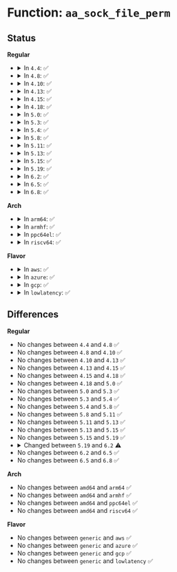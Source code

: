 # Function: <code>aa_sock_file_perm</code>

## Status
<b>Regular</b>
<ul>
<li>
<details>
<summary>In <code>4.4</code>: ✅</summary>

```c
int aa_sock_file_perm(struct aa_label *label, const char *op, u32 request, struct socket *sock);
```

**Collision:** Unique Global

**Inline:** No

**Transformation:** False

**Instances:**

```
In security/apparmor/net.c (ffffffff813914f0)
Location: security/apparmor/net.c:347
Inline: False
Direct callers:
  - security/apparmor/file.c:aa_file_perm
  - security/apparmor/file.c:aa_file_perm
  - security/apparmor/file.c:aa_file_perm
```
**Symbols:**

```
ffffffff813914f0-ffffffff813915cc: aa_sock_file_perm (STB_GLOBAL)
```
</details>
</li>
<li>
<details>
<summary>In <code>4.8</code>: ✅</summary>

```c
int aa_sock_file_perm(struct aa_label *label, const char *op, u32 request, struct socket *sock);
```

**Collision:** Unique Global

**Inline:** No

**Transformation:** False

**Instances:**

```
In security/apparmor/net.c (ffffffff813ccae0)
Location: security/apparmor/net.c:347
Inline: False
Direct callers:
  - security/apparmor/file.c:aa_file_perm
  - security/apparmor/file.c:aa_file_perm
  - security/apparmor/file.c:aa_file_perm
```
**Symbols:**

```
ffffffff813ccae0-ffffffff813ccbbc: aa_sock_file_perm (STB_GLOBAL)
```
</details>
</li>
<li>
<details>
<summary>In <code>4.10</code>: ✅</summary>

```c
int aa_sock_file_perm(struct aa_label *label, const char *op, u32 request, struct socket *sock);
```

**Collision:** Unique Global

**Inline:** No

**Transformation:** False

**Instances:**

```
In security/apparmor/net.c (ffffffff813e4160)
Location: security/apparmor/net.c:347
Inline: False
Direct callers:
  - security/apparmor/file.c:aa_file_perm
  - security/apparmor/file.c:aa_file_perm
  - security/apparmor/file.c:aa_file_perm
```
**Symbols:**

```
ffffffff813e4160-ffffffff813e423c: aa_sock_file_perm (STB_GLOBAL)
```
</details>
</li>
<li>
<details>
<summary>In <code>4.13</code>: ✅</summary>

```c
int aa_sock_file_perm(struct aa_label *label, const char *op, u32 request, struct socket *sock);
```

**Collision:** Unique Global

**Inline:** No

**Transformation:** False

**Instances:**

```
In security/apparmor/net.c (ffffffff813f1e00)
Location: security/apparmor/net.c:346
Inline: False
Direct callers:
  - security/apparmor/file.c:aa_file_perm
  - security/apparmor/file.c:aa_file_perm
  - security/apparmor/file.c:aa_file_perm
```
**Symbols:**

```
ffffffff813f1e00-ffffffff813f1e25: aa_sock_file_perm (STB_GLOBAL)
```
</details>
</li>
<li>
<details>
<summary>In <code>4.15</code>: ✅</summary>

```c
int aa_sock_file_perm(struct aa_label *label, const char *op, u32 request, struct socket *sock);
```

**Collision:** Unique Global

**Inline:** No

**Transformation:** False

**Instances:**

```
In security/apparmor/net.c (ffffffff81419e80)
Location: security/apparmor/net.c:346
Inline: False
Direct callers:
  - security/apparmor/file.c:aa_file_perm
  - security/apparmor/file.c:aa_file_perm
  - security/apparmor/file.c:aa_file_perm
```
**Symbols:**

```
ffffffff81419e80-ffffffff81419ea5: aa_sock_file_perm (STB_GLOBAL)
```
</details>
</li>
<li>
<details>
<summary>In <code>4.18</code>: ✅</summary>

```c
int aa_sock_file_perm(struct aa_label *label, const char *op, u32 request, struct socket *sock);
```

**Collision:** Unique Global

**Inline:** No

**Transformation:** False

**Instances:**

```
In security/apparmor/net.c (ffffffff8144c120)
Location: security/apparmor/net.c:245
Inline: False
Direct callers:
  - security/apparmor/file.c:aa_file_perm
  - security/apparmor/file.c:aa_file_perm
  - security/apparmor/file.c:aa_file_perm
```
**Symbols:**

```
ffffffff8144c120-ffffffff8144c145: aa_sock_file_perm (STB_GLOBAL)
```
</details>
</li>
<li>
<details>
<summary>In <code>5.0</code>: ✅</summary>

```c
int aa_sock_file_perm(struct aa_label *label, const char *op, u32 request, struct socket *sock);
```

**Collision:** Unique Global

**Inline:** No

**Transformation:** False

**Instances:**

```
In security/apparmor/net.c (ffffffff81469080)
Location: security/apparmor/net.c:248
Inline: False
Direct callers:
  - security/apparmor/file.c:aa_file_perm
  - security/apparmor/file.c:aa_file_perm
  - security/apparmor/file.c:aa_file_perm
```
**Symbols:**

```
ffffffff81469080-ffffffff814690ae: aa_sock_file_perm (STB_GLOBAL)
```
</details>
</li>
<li>
<details>
<summary>In <code>5.3</code>: ✅</summary>

```c
int aa_sock_file_perm(struct aa_label *label, const char *op, u32 request, struct socket *sock);
```

**Collision:** Unique Global

**Inline:** No

**Transformation:** False

**Instances:**

```
In security/apparmor/net.c (ffffffff814960d0)
Location: security/apparmor/net.c:244
Inline: False
Direct callers:
  - security/apparmor/file.c:aa_file_perm
  - security/apparmor/file.c:aa_file_perm
  - security/apparmor/file.c:aa_file_perm
```
**Symbols:**

```
ffffffff814960d0-ffffffff814960fe: aa_sock_file_perm (STB_GLOBAL)
```
</details>
</li>
<li>
<details>
<summary>In <code>5.4</code>: ✅</summary>

```c
int aa_sock_file_perm(struct aa_label *label, const char *op, u32 request, struct socket *sock);
```

**Collision:** Unique Global

**Inline:** No

**Transformation:** False

**Instances:**

```
In security/apparmor/net.c (ffffffff814b0000)
Location: security/apparmor/net.c:244
Inline: False
Direct callers:
  - security/apparmor/file.c:aa_file_perm
  - security/apparmor/file.c:aa_file_perm
  - security/apparmor/file.c:aa_file_perm
```
**Symbols:**

```
ffffffff814b0000-ffffffff814b002e: aa_sock_file_perm (STB_GLOBAL)
```
</details>
</li>
<li>
<details>
<summary>In <code>5.8</code>: ✅</summary>

```c
int aa_sock_file_perm(struct aa_label *label, const char *op, u32 request, struct socket *sock);
```

**Collision:** Unique Global

**Inline:** No

**Transformation:** False

**Instances:**

```
In security/apparmor/net.c (ffffffff8150f4b0)
Location: security/apparmor/net.c:245
Inline: False
Direct callers:
  - security/apparmor/file.c:aa_file_perm
  - security/apparmor/file.c:aa_file_perm
  - security/apparmor/file.c:aa_file_perm
```
**Symbols:**

```
ffffffff8150f4b0-ffffffff8150f4de: aa_sock_file_perm (STB_GLOBAL)
```
</details>
</li>
<li>
<details>
<summary>In <code>5.11</code>: ✅</summary>

```c
int aa_sock_file_perm(struct aa_label *label, const char *op, u32 request, struct socket *sock);
```

**Collision:** Unique Global

**Inline:** No

**Transformation:** False

**Instances:**

```
In security/apparmor/net.c (ffffffff8152c2f0)
Location: security/apparmor/net.c:247
Inline: False
Direct callers:
  - security/apparmor/file.c:aa_file_perm
  - security/apparmor/file.c:aa_file_perm
  - security/apparmor/file.c:aa_file_perm
```
**Symbols:**

```
ffffffff8152c2f0-ffffffff8152c31e: aa_sock_file_perm (STB_GLOBAL)
```
</details>
</li>
<li>
<details>
<summary>In <code>5.13</code>: ✅</summary>

```c
int aa_sock_file_perm(struct aa_label *label, const char *op, u32 request, struct socket *sock);
```

**Collision:** Unique Global

**Inline:** No

**Transformation:** False

**Instances:**

```
In security/apparmor/net.c (ffffffff81532590)
Location: security/apparmor/net.c:247
Inline: False
Direct callers:
  - security/apparmor/file.c:aa_file_perm
  - security/apparmor/file.c:aa_file_perm
  - security/apparmor/file.c:aa_file_perm
```
**Symbols:**

```
ffffffff81532590-ffffffff815325be: aa_sock_file_perm (STB_GLOBAL)
```
</details>
</li>
<li>
<details>
<summary>In <code>5.15</code>: ✅</summary>

```c
int aa_sock_file_perm(struct aa_label *label, const char *op, u32 request, struct socket *sock);
```

**Collision:** Unique Global

**Inline:** No

**Transformation:** False

**Instances:**

```
In security/apparmor/net.c (ffffffff81590b10)
Location: security/apparmor/net.c:247
Inline: False
Direct callers:
  - security/apparmor/file.c:aa_file_perm
  - security/apparmor/file.c:aa_file_perm
  - security/apparmor/file.c:aa_file_perm
```
**Symbols:**

```
ffffffff81590b10-ffffffff81590b3e: aa_sock_file_perm (STB_GLOBAL)
```
</details>
</li>
<li>
<details>
<summary>In <code>5.19</code>: ✅</summary>

```c
int aa_sock_file_perm(struct aa_label *label, const char *op, u32 request, struct socket *sock);
```

**Collision:** Unique Global

**Inline:** No

**Transformation:** False

**Instances:**

```
In security/apparmor/net.c (ffffffff81631c80)
Location: security/apparmor/net.c:248
Inline: False
Direct callers:
  - security/apparmor/file.c:aa_file_perm
  - security/apparmor/file.c:aa_file_perm
  - security/apparmor/file.c:aa_file_perm
```
**Symbols:**

```
ffffffff81631c80-ffffffff81631cf3: aa_sock_file_perm (STB_GLOBAL)
```
</details>
</li>
<li>
<details>
<summary>In <code>6.2</code>: ✅</summary>

```c
int aa_sock_file_perm(const struct cred *subj_cred, struct aa_label *label, const char *op, u32 request, struct socket *sock);
```

**Collision:** Unique Global

**Inline:** No

**Transformation:** False

**Instances:**

```
In security/apparmor/net.c (ffffffff816e6a10)
Location: security/apparmor/net.c:253
Inline: False
Direct callers:
  - security/apparmor/file.c:aa_file_perm
  - security/apparmor/file.c:aa_file_perm
  - security/apparmor/file.c:aa_file_perm
```
**Symbols:**

```
ffffffff816e6a10-ffffffff816e6a89: aa_sock_file_perm (STB_GLOBAL)
```
</details>
</li>
<li>
<details>
<summary>In <code>6.5</code>: ✅</summary>

```c
int aa_sock_file_perm(const struct cred *subj_cred, struct aa_label *label, const char *op, u32 request, struct socket *sock);
```

**Collision:** Unique Global

**Inline:** No

**Transformation:** False

**Instances:**

```
In security/apparmor/net.c (ffffffff81720170)
Location: security/apparmor/net.c:253
Inline: False
Direct callers:
  - security/apparmor/file.c:aa_file_perm
  - security/apparmor/file.c:aa_file_perm
  - security/apparmor/file.c:aa_file_perm
```
**Symbols:**

```
ffffffff81720170-ffffffff817201e9: aa_sock_file_perm (STB_GLOBAL)
```
</details>
</li>
<li>
<details>
<summary>In <code>6.8</code>: ✅</summary>

```c
int aa_sock_file_perm(const struct cred *subj_cred, struct aa_label *label, const char *op, u32 request, struct socket *sock);
```

**Collision:** Unique Global

**Inline:** No

**Transformation:** False

**Instances:**

```
In security/apparmor/net.c (ffffffff8175ebb0)
Location: security/apparmor/net.c:256
Inline: False
Direct callers:
  - security/apparmor/file.c:aa_file_perm
  - security/apparmor/file.c:aa_file_perm
  - security/apparmor/file.c:aa_file_perm
```
**Symbols:**

```
ffffffff8175ebb0-ffffffff8175ec64: aa_sock_file_perm (STB_GLOBAL)
```
</details>
</li>
</ul>
<b>Arch</b>
<ul>
<li>
<details>
<summary>In <code>arm64</code>: ✅</summary>

```c
int aa_sock_file_perm(struct aa_label *label, const char *op, u32 request, struct socket *sock);
```

**Collision:** Unique Global

**Inline:** No

**Transformation:** False

**Instances:**

```
In security/apparmor/net.c (ffff8000105a7770)
Location: security/apparmor/net.c:244
Inline: False
Direct callers:
  - security/apparmor/file.c:aa_file_perm
  - security/apparmor/file.c:aa_file_perm
  - security/apparmor/file.c:aa_file_perm
```
**Symbols:**

```
ffff8000105a7770-ffff8000105a77f8: aa_sock_file_perm (STB_GLOBAL)
```
</details>
</li>
<li>
<details>
<summary>In <code>armhf</code>: ✅</summary>

```c
int aa_sock_file_perm(struct aa_label *label, const char *op, u32 request, struct socket *sock);
```

**Collision:** Unique Global

**Inline:** No

**Transformation:** False

**Instances:**

```
In security/apparmor/net.c (c075772c)
Location: security/apparmor/net.c:244
Inline: False
Direct callers:
  - security/apparmor/file.c:aa_file_perm
  - security/apparmor/file.c:aa_file_perm
  - security/apparmor/file.c:aa_file_perm
```
**Symbols:**

```
c075772c-c0757778: aa_sock_file_perm (STB_GLOBAL)
```
</details>
</li>
<li>
<details>
<summary>In <code>ppc64el</code>: ✅</summary>

```c
int aa_sock_file_perm(struct aa_label *label, const char *op, u32 request, struct socket *sock);
```

**Collision:** Unique Global

**Inline:** No

**Transformation:** False

**Instances:**

```
In security/apparmor/net.c (c0000000007241e0)
Location: security/apparmor/net.c:244
Inline: False
Direct callers:
  - security/apparmor/file.c:aa_file_perm
  - security/apparmor/file.c:aa_file_perm
  - security/apparmor/file.c:aa_file_perm
```
**Symbols:**

```
c0000000007241e0-c000000000724254: aa_sock_file_perm (STB_GLOBAL)
```
</details>
</li>
<li>
<details>
<summary>In <code>riscv64</code>: ✅</summary>

```c
int aa_sock_file_perm(struct aa_label *label, const char *op, u32 request, struct socket *sock);
```

**Collision:** Unique Global

**Inline:** No

**Transformation:** False

**Instances:**

```
In security/apparmor/net.c (ffffffe0003f0f0e)
Location: security/apparmor/net.c:244
Inline: False
Direct callers:
  - security/apparmor/file.c:aa_file_perm
  - security/apparmor/file.c:aa_file_perm
  - security/apparmor/file.c:aa_file_perm
```
**Symbols:**

```
ffffffe0003f0f0e-ffffffe0003f0f84: aa_sock_file_perm (STB_GLOBAL)
```
</details>
</li>
</ul>
<b>Flavor</b>
<ul>
<li>
<details>
<summary>In <code>aws</code>: ✅</summary>

```c
int aa_sock_file_perm(struct aa_label *label, const char *op, u32 request, struct socket *sock);
```

**Collision:** Unique Global

**Inline:** No

**Transformation:** False

**Instances:**

```
In security/apparmor/net.c (ffffffff814a85e0)
Location: security/apparmor/net.c:244
Inline: False
Direct callers:
  - security/apparmor/file.c:aa_file_perm
  - security/apparmor/file.c:aa_file_perm
  - security/apparmor/file.c:aa_file_perm
```
**Symbols:**

```
ffffffff814a85e0-ffffffff814a860e: aa_sock_file_perm (STB_GLOBAL)
```
</details>
</li>
<li>
<details>
<summary>In <code>azure</code>: ✅</summary>

```c
int aa_sock_file_perm(struct aa_label *label, const char *op, u32 request, struct socket *sock);
```

**Collision:** Unique Global

**Inline:** No

**Transformation:** False

**Instances:**

```
In security/apparmor/net.c (ffffffff81499000)
Location: security/apparmor/net.c:244
Inline: False
Direct callers:
  - security/apparmor/file.c:aa_file_perm
  - security/apparmor/file.c:aa_file_perm
  - security/apparmor/file.c:aa_file_perm
```
**Symbols:**

```
ffffffff81499000-ffffffff8149902e: aa_sock_file_perm (STB_GLOBAL)
```
</details>
</li>
<li>
<details>
<summary>In <code>gcp</code>: ✅</summary>

```c
int aa_sock_file_perm(struct aa_label *label, const char *op, u32 request, struct socket *sock);
```

**Collision:** Unique Global

**Inline:** No

**Transformation:** False

**Instances:**

```
In security/apparmor/net.c (ffffffff814a4680)
Location: security/apparmor/net.c:244
Inline: False
Direct callers:
  - security/apparmor/file.c:aa_file_perm
  - security/apparmor/file.c:aa_file_perm
  - security/apparmor/file.c:aa_file_perm
```
**Symbols:**

```
ffffffff814a4680-ffffffff814a46ae: aa_sock_file_perm (STB_GLOBAL)
```
</details>
</li>
<li>
<details>
<summary>In <code>lowlatency</code>: ✅</summary>

```c
int aa_sock_file_perm(struct aa_label *label, const char *op, u32 request, struct socket *sock);
```

**Collision:** Unique Global

**Inline:** No

**Transformation:** False

**Instances:**

```
In security/apparmor/net.c (ffffffff814bcf10)
Location: security/apparmor/net.c:244
Inline: False
Direct callers:
  - security/apparmor/file.c:aa_file_perm
  - security/apparmor/file.c:aa_file_perm
  - security/apparmor/file.c:aa_file_perm
```
**Symbols:**

```
ffffffff814bcf10-ffffffff814bcf3e: aa_sock_file_perm (STB_GLOBAL)
```
</details>
</li>
</ul>

## Differences
<b>Regular</b>
<ul>
<li>
No changes between <code>4.4</code> and <code>4.8</code> ✅
</li>
<li>
No changes between <code>4.8</code> and <code>4.10</code> ✅
</li>
<li>
No changes between <code>4.10</code> and <code>4.13</code> ✅
</li>
<li>
No changes between <code>4.13</code> and <code>4.15</code> ✅
</li>
<li>
No changes between <code>4.15</code> and <code>4.18</code> ✅
</li>
<li>
No changes between <code>4.18</code> and <code>5.0</code> ✅
</li>
<li>
No changes between <code>5.0</code> and <code>5.3</code> ✅
</li>
<li>
No changes between <code>5.3</code> and <code>5.4</code> ✅
</li>
<li>
No changes between <code>5.4</code> and <code>5.8</code> ✅
</li>
<li>
No changes between <code>5.8</code> and <code>5.11</code> ✅
</li>
<li>
No changes between <code>5.11</code> and <code>5.13</code> ✅
</li>
<li>
No changes between <code>5.13</code> and <code>5.15</code> ✅
</li>
<li>
No changes between <code>5.15</code> and <code>5.19</code> ✅
</li>
<li>
<details>
<summary>Changed between <code>5.19</code> and <code>6.2</code> ⚠️</summary>
<ul>
<li>
<b>Param added. </b>
<code>const struct cred *subj_cred</code>
</li>
<li>
<b>Param reordered. </b>
<code>label, op, request, sock</code> ➡️ <code>subj_cred, label, op, request, sock</code>
</li>
</ul>
</details>
</li>
<li>
No changes between <code>6.2</code> and <code>6.5</code> ✅
</li>
<li>
No changes between <code>6.5</code> and <code>6.8</code> ✅
</li>
</ul>
<b>Arch</b>
<ul>
<li>
No changes between <code>amd64</code> and <code>arm64</code> ✅
</li>
<li>
No changes between <code>amd64</code> and <code>armhf</code> ✅
</li>
<li>
No changes between <code>amd64</code> and <code>ppc64el</code> ✅
</li>
<li>
No changes between <code>amd64</code> and <code>riscv64</code> ✅
</li>
</ul>
<b>Flavor</b>
<ul>
<li>
No changes between <code>generic</code> and <code>aws</code> ✅
</li>
<li>
No changes between <code>generic</code> and <code>azure</code> ✅
</li>
<li>
No changes between <code>generic</code> and <code>gcp</code> ✅
</li>
<li>
No changes between <code>generic</code> and <code>lowlatency</code> ✅
</li>
</ul>
